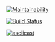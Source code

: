 [![Maintainability](https://api.codeclimate.com/v1/badges/a99a88d28ad37a79dbf6/maintainability)](https://codeclimate.com/github/codeclimate/codeclimate/maintainability)

[![Build Status](https://travis-ci.org/ramzesnic/project-lvl2-s443.svg?branch=master)](https://travis-ci.org/ramzesnic/project-lvl2-s443)

[![asciicast](https://asciinema.org/a/w4wYBlfbTn8D35xe9mcPdh2Bi.svg)](https://asciinema.org/a/w4wYBlfbTn8D35xe9mcPdh2Bi)